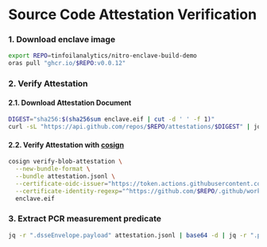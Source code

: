 # Source Code Attestation Verification

### 1. Download enclave image

```bash
export REPO=tinfoilanalytics/nitro-enclave-build-demo
oras pull "ghcr.io/$REPO:v0.0.12"
```

### 2. Verify Attestation

#### 2.1. Download Attestation Document

```bash
DIGEST="sha256:$(sha256sum enclave.eif | cut -d ' ' -f 1)"
curl -sL "https://api.github.com/repos/$REPO/attestations/$DIGEST" | jq -r ".attestations[0].bundle" > attestation.jsonl
```

#### 2.2. Verify Attestation with [cosign](https://github.com/sigstore/cosign)

```bash
cosign verify-blob-attestation \
  --new-bundle-format \
  --bundle attestation.jsonl \
  --certificate-oidc-issuer="https://token.actions.githubusercontent.com" \
  --certificate-identity-regexp="^https://github.com/$REPO/.github/workflows/release.yml.?" \
  enclave.eif
```

### 3. Extract PCR measurement predicate

```bash
jq -r ".dsseEnvelope.payload" attestation.jsonl | base64 -d | jq -r ".predicate"
```
